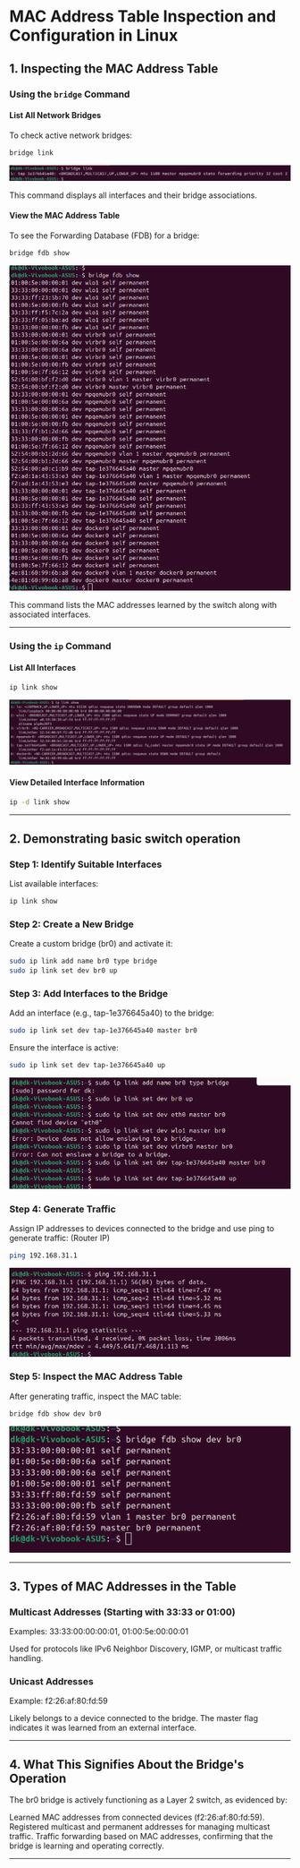 # **MAC Address Table Inspection and Configuration in Linux**

## **1. Inspecting the MAC Address Table**

### **Using the `bridge` Command**
#### **List All Network Bridges**
To check active network bridges:
```bash
bridge link
```
![bridge link](images/1.%20bridge%20link.png)

This command displays all interfaces and their bridge associations.

#### **View the MAC Address Table**
To see the Forwarding Database (FDB) for a bridge:
```bash
bridge fdb show
```
![fdb](images/2.%20bridge%20fdb.png)

This command lists the MAC addresses learned by the switch along with associated interfaces.

---

### **Using the `ip` Command**
#### **List All Interfaces**
```bash
ip link show
```
![ip link](images/3.%20ip%20link.png)

#### **View Detailed Interface Information**
```bash
ip -d link show
```
---

## **2. Demonstrating basic switch operation**
### Step 1: Identify Suitable Interfaces
List available interfaces:

```bash
ip link show
```
### Step 2: Create a New Bridge
Create a custom bridge (br0) and activate it:

```bash
sudo ip link add name br0 type bridge
sudo ip link set dev br0 up
```
### Step 3: Add Interfaces to the Bridge
Add an interface (e.g., tap-1e376645a40) to the bridge:

```bash
sudo ip link set dev tap-1e376645a40 master br0
```
Ensure the interface is active:

```bash
sudo ip link set dev tap-1e376645a40 up
```
![setting bridge](images/4.%20bridge%20demo.png)

### Step 4: Generate Traffic
Assign IP addresses to devices connected to the bridge and use ping to generate traffic: (Router IP)

```bash
ping 192.168.31.1 
```
![ping](images/5.%20ping%20router.png)

### Step 5: Inspect the MAC Address Table
After generating traffic, inspect the MAC table:

```bash
bridge fdb show dev br0
```
![fdb show](images/6.%20show.png)

---

## **3. Types of MAC Addresses in the Table**
### Multicast Addresses (Starting with 33:33 or 01:00)
Examples: 33:33:00:00:00:01, 01:00:5e:00:00:01

Used for protocols like IPv6 Neighbor Discovery, IGMP, or multicast traffic handling.

### Unicast Addresses
Example: f2:26:af:80:fd:59

Likely belongs to a device connected to the bridge. The master flag indicates it was learned from an external interface.

---

## **4. What This Signifies About the Bridge's Operation**
The br0 bridge is actively functioning as a Layer 2 switch, as evidenced by:

Learned MAC addresses from connected devices (f2:26:af:80:fd:59).
Registered multicast and permanent addresses for managing multicast traffic.
Traffic forwarding based on MAC addresses, confirming that the bridge is learning and operating correctly.

---

